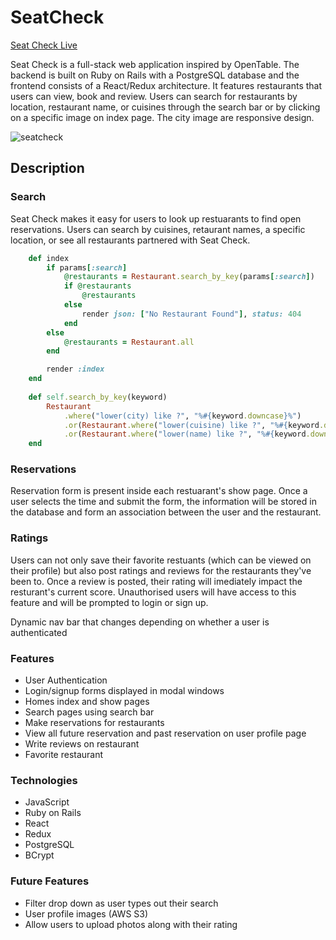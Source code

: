 # SeatCheck

[Seat Check Live](https://seat-check.herokuapp.com/#/)

Seat Check is a full-stack web application inspired by OpenTable. The backend is built on Ruby on Rails with a PostgreSQL database and the frontend consists of a React/Redux architecture. It features restaurants that users can view, book and review. Users can search for restaurants by location, restaurant name, or cuisines through the search bar or by clicking on a specific image on index page. The city image are responsive design.

![seatcheck](https://user-images.githubusercontent.com/59374267/95291097-a29ce180-0823-11eb-99dd-8f3643963275.png)


## Description

### Search
Seat Check makes it easy for users to look up restuarants to find open reservations. Users can search by cuisines, retaurant names, a specific location, or see all restaurants partnered with Seat Check. 

```ruby
    def index 
        if params[:search] 
            @restaurants = Restaurant.search_by_key(params[:search])
            if @restaurants 
                @restaurants
            else 
                render json: ["No Restaurant Found"], status: 404
            end 
        else 
            @restaurants = Restaurant.all
        end

        render :index
    end 
        
    def self.search_by_key(keyword)
        Restaurant
            .where("lower(city) like ?", "%#{keyword.downcase}%")
            .or(Restaurant.where("lower(cuisine) like ?", "%#{keyword.downcase}%"))
            .or(Restaurant.where("lower(name) like ?", "%#{keyword.downcase}%"))
    end
```

### Reservations 
Reservation form is present inside each restuarant's show page. Once a user selects the time and submit the form, the information will be stored in the database and form an association between the user and the restaurant. 

### Ratings 
Users can not only save their favorite restuants (which can be viewed on their profile) but also post ratings and reviews for the restaurants they've been to. Once a review is posted, their rating will imediately impact the resturant's current score. Unauthorised users will have access to this feature and will be prompted to login or sign up. 

Dynamic nav bar that changes depending on whether a user is authenticated

### Features 
* User Authentication
* Login/signup forms displayed in modal windows
* Homes index and show pages
* Search pages using search bar
* Make reservations for restaurants
* View all future reservation and past reservation on user profile page
* Write reviews on restaurant
* Favorite restaurant

### Technologies 
* JavaScript
* Ruby on Rails 
* React 
* Redux
* PostgreSQL
* BCrypt 

### Future Features 
* Filter drop down as user types out their search
* User profile images (AWS S3) 
* Allow users to upload photos along with their rating


